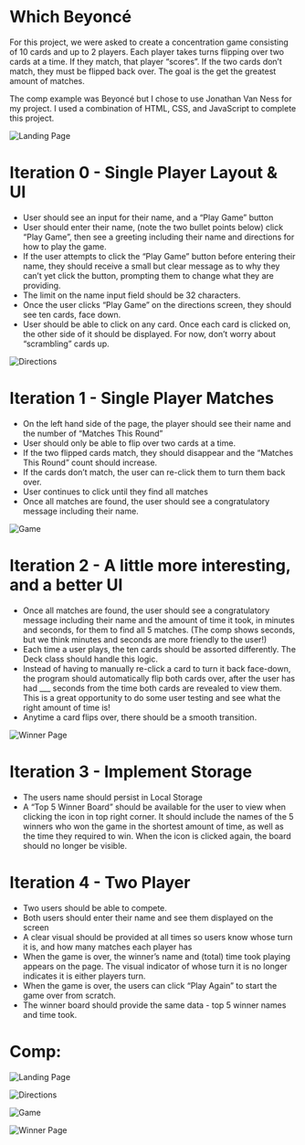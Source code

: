 # Which Beyoncé

For this project, we were asked to create a concentration game consisting of 10 cards and up to 2 players.
Each player takes turns flipping over two cards at a time. If they match, that player “scores”. If the two cards don’t match, they must be flipped back over. The goal is the get the greatest amount of matches.

The comp example was Beyoncé but I chose to use Jonathan Van Ness for my project. I used a combination of HTML, CSS, and JavaScript to complete this project.

![Landing Page](images/landing-jvn.png)

# Iteration 0 - Single Player Layout & UI

- User should see an input for their name, and a “Play Game” button
- User should enter their name, (note the two bullet points below) click “Play Game”, then see a greeting including their name and directions for how to play the game.
- If the user attempts to click the “Play Game” button before entering their name, they should receive a small but clear message as to why they can’t yet click the button, prompting them to change what they are providing.
- The limit on the name input field should be 32 characters.
- Once the user clicks “Play Game” on the directions screen, they should see ten cards, face down.
- User should be able to click on any card. Once each card is clicked on, the other side of it should be displayed. For now, don’t worry about “scrambling” cards up.

![Directions](images/directions-jvn.png)

# Iteration 1 - Single Player Matches

- On the left hand side of the page, the player should see their name and the number of “Matches This Round”
- User should only be able to flip over two cards at a time.
- If the two flipped cards match, they should disappear and the “Matches This Round” count should increase.
- If the cards don’t match, the user can re-click them to turn them back over.
- User continues to click until they find all matches
- Once all matches are found, the user should see a congratulatory message including their name.

![Game](images/game-jvn.png)

# Iteration 2 - A little more interesting, and a better UI

- Once all matches are found, the user should see a congratulatory message including their name and the amount of time it took, in minutes and seconds, for them to find all 5 matches. (The comp shows seconds, but we think minutes and seconds are more friendly to the user!)
- Each time a user plays, the ten cards should be assorted differently. The Deck class should handle this logic.
- Instead of having to manually re-click a card to turn it back face-down, the program should automatically flip both cards over, after the user has had ___ seconds from the time both cards are revealed to view them. This is a great opportunity to do some user testing and see what the right amount of time is!
- Anytime a card flips over, there should be a smooth transition.

![Winner Page](images/winner-jvn.png)

# Iteration 3 - Implement Storage

- The users name should persist in Local Storage
- A “Top 5 Winner Board” should be available for the user to view when clicking the icon in top right corner. It should include the names of the 5 winners who won the game in the shortest amount of time, as well as the time they required to win. When the icon is clicked again, the board should no longer be visible.


# Iteration 4 - Two Player

- Two users should be able to compete.
- Both users should enter their name and see them displayed on the screen
- A clear visual should be provided at all times so users know whose turn it is, and how many matches each player has
- When the game is over, the winner’s name and (total) time took playing appears on the page. The visual indicator of whose turn it is no longer indicates it is either players turn.
- When the game is over, the users can click “Play Again” to start the game over from scratch.
- The winner board should provide the same data - top 5 winner names and time took.


# Comp:

![Landing Page](images/landing.png)

![Directions](images/directions.png)

![Game](images/game.png)

![Winner Page](images/winner.png)
